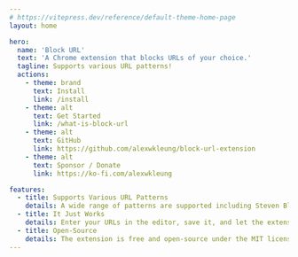 ```yaml
---
# https://vitepress.dev/reference/default-theme-home-page
layout: home

hero:
  name: 'Block URL'
  text: 'A Chrome extension that blocks URLs of your choice.'
  tagline: Supports various URL patterns!
  actions:
    - theme: brand
      text: Install
      link: /install
    - theme: alt
      text: Get Started
      link: /what-is-block-url
    - theme: alt
      text: GitHub
      link: https://github.com/alexwkleung/block-url-extension
    - theme: alt
      text: Sponsor / Donate
      link: https://ko-fi.com/alexwkleung

features:
  - title: Supports Various URL Patterns
    details: A wide range of patterns are supported including Steven Black hosts, exact, wildcard, without protocol, without subdomain, and partial keyword.
  - title: It Just Works
    details: Enter your URLs in the editor, save it, and let the extension do its magic. You don't need to mess around with alternatives to achieve URL blocking at the browser/client level.
  - title: Open-Source
    details: The extension is free and open-source under the MIT license.
---
```

